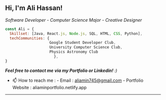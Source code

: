 

<h2> Hi, I'm Ali Hassan! </h2>
<p><em>Software Developer - Computer Science Major - Creative Designer
</em></p>

```javascript
const Ali = {
  Skillset: [Java, React.js, Node.js, SQL, HTML, CSS, Python],
  techCommunities: {
                    Google Student Developer Club,
                    University Computer Science Club, 
                    Physics Astronomy Club
                      },
}
```
<em><b>Feel free to contact me via my Portfolio or Linkedin! </b> :)</em>


- 📫 How to reach me : 
            - Email : aliamin745@gmail.com
            - Portfolio Website : aliaminportfolio.netlify.app
---
